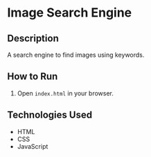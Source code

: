 
# Image Search Engine

## Description
A search engine to find images using keywords.

## How to Run
1. Open `index.html` in your browser.

## Technologies Used
- HTML
- CSS
- JavaScript
